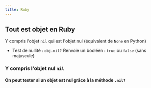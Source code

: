 ```yaml
---
title: Ruby
---
```


## Tout est objet en Ruby
Y compris l'objet `nil` qui est l'objet nul (équivalent de `None` en Python)
- Test de nullité : `obj.nil?` Renvoie un booléen : `true` ou `false` (sans majuscule)
### Y compris l'objet nul `nil`
#### On peut tester si un objet est nul grâce à la méthode `.nil?`
####
